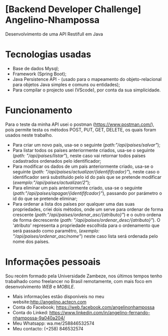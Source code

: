 # [Backend Developer Challenge] Angelino-Nhampossa
Desenvolvimento de uma API Restifull em Java

# Tecnologias usadas
* Base de dados Mysql;
* Framework (Spring Boot);
* Java Persistence API - (usado para o mapeamento do objeto-relacional para objetos Java simples e comuns ou entidades);
* Para compilar o projecto usei (VScode), por conta da sua simplicidade.

# Funcionamento
Para o teste da minha API usei o postman (https://www.postman.com/), pois permite testa os métodos POST, PUT, GET, DELETE, os quais foram usados neste trabalho.
- Para criar um novo país, usa-se o seguinte (*path:"/api/paises/salvar"*);
- Para listar todos os países anteriormente criados, usa-se o seguinte (*path: "/api/paises/listar"*), neste caso vai retornar todos países cadastrados ordenados pelo identificador;
- Para modificar os dados de um país anteriormente criado, usa-se o seguinte (*path: "/api/paises/actualizar/{identififcador}"*), neste caso o identificador será substituido pelo id do país que se pretende modificar (*exemplo:"/api/paises/actualizar/2"*);
- Para eliminar um país anteriormente criado, usa-se o seguinte (*path:"/api/paises/apagar/{identififcador}"*), passando por parámetro o id do que se pretende eliminar;
- Para ordenar a lista dos países por qualquer uma das suas propriedades, criei dois métodos, onde um serve para ordenar de forma crescente (*path:"/api/paises/ordenar_asc/{atributo}"*) e o outro ordena de forma decrescente (*path: "/api/paises/ordenar_desc/{atributo}"*). O 'atributo' representa a propriedade escolhida para o ordenamento que será passado como paramêtro, (*exemplo: "/api/paises/ordenar_asc/nome"*) neste caso lista será ordenada pelo nome dos países.

# Informações pessoais
Sou recém formado pela Universidade Zambeze, nos últimos tempos tenho trabalhado como freelancer no Brasil remotamente, com mais foco em desenvolvimento *WEB* e *MOBILE*.
- Mais informações estão disponíveis no meu website:http://angelino.actecn.com
- Conta do Facebook; https://web.facebook.com/angelinonhampossa
- Conta do Linked: https://www.linkedin.com/in/angelino-fernando-nhampossa-9a040a204/
- Meu Whatsapp: wa.me/258846532574
- Meu contacto: (+258) 846532574
